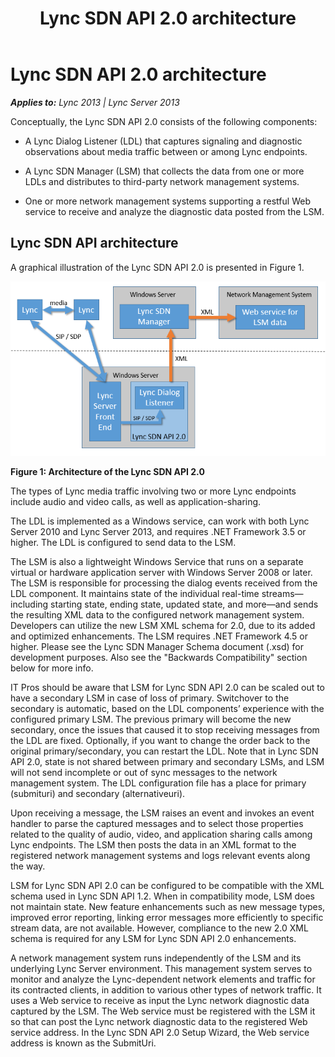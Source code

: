 ﻿---
title: Lync SDN API 2.0 architecture
TOCTitle: Lync SDN API 2.0 architecture
ms:assetid: 60424a91-49db-4aed-9570-07eb94a4b5f7
ms:mtpsurl: https://msdn.microsoft.com/en-us/library/Dn439293(v=office.15)
ms:contentKeyID: 57261029
ms.date: 07/24/2014
mtps_version: v=office.15
---

# Lync SDN API 2.0 architecture


_**Applies to:** Lync 2013 | Lync Server 2013_

Conceptually, the Lync SDN API 2.0 consists of the following components:

  - A Lync Dialog Listener (LDL) that captures signaling and diagnostic observations about media traffic between or among Lync endpoints.

  - A Lync SDN Manager (LSM) that collects the data from one or more LDLs and distributes to third-party network management systems.

  - One or more network management systems supporting a restful Web service to receive and analyze the diagnostic data posted from the LSM.

## Lync SDN API architecture

A graphical illustration of the Lync SDN API 2.0 is presented in Figure 1.

![Architecture of Lync SDN API](images/Dn439293.architecture_lync_sdn_api(Office.15).png "Architecture of Lync SDN API")

**Figure 1: Architecture of the Lync SDN API 2.0**

The types of Lync media traffic involving two or more Lync endpoints include audio and video calls, as well as application-sharing.

The LDL is implemented as a Windows service, can work with both Lync Server 2010 and Lync Server 2013, and requires .NET Framework 3.5 or higher. The LDL is configured to send data to the LSM.

The LSM is also a lightweight Windows Service that runs on a separate virtual or hardware application server with Windows Server 2008 or later. The LSM is responsible for processing the dialog events received from the LDL component. It maintains state of the individual real-time streams—including starting state, ending state, updated state, and more—and sends the resulting XML data to the configured network management system. Developers can utilize the new LSM XML schema for 2.0, due to its added and optimized enhancements. The LSM requires .NET Framework 4.5 or higher. Please see the Lync SDN Manager Schema document (.xsd) for development purposes. Also see the "Backwards Compatibility" section below for more info.

IT Pros should be aware that LSM for Lync SDN API 2.0 can be scaled out to have a secondary LSM in case of loss of primary. Switchover to the secondary is automatic, based on the LDL components’ experience with the configured primary LSM. The previous primary will become the new secondary, once the issues that caused it to stop receiving messages from the LDL are fixed. Optionally, if you want to change the order back to the original primary/secondary, you can restart the LDL. Note that in Lync SDN API 2.0, state is not shared between primary and secondary LSMs, and LSM will not send incomplete or out of sync messages to the network management system. The LDL configuration file has a place for primary (submituri) and secondary (alternativeuri).

Upon receiving a message, the LSM raises an event and invokes an event handler to parse the captured messages and to select those properties related to the quality of audio, video, and application sharing calls among Lync endpoints. The LSM then posts the data in an XML format to the registered network management systems and logs relevant events along the way.

LSM for Lync SDN API 2.0 can be configured to be compatible with the XML schema used in Lync SDN API 1.2. When in compatibility mode, LSM does not maintain state. New feature enhancements such as new message types, improved error reporting, linking error messages more efficiently to specific stream data, are not available. However, compliance to the new 2.0 XML schema is required for any LSM for Lync SDN API 2.0 enhancements.

A network management system runs independently of the LSM and its underlying Lync Server environment. This management system serves to monitor and analyze the Lync-dependent network elements and traffic for its contracted clients, in addition to various other types of network traffic. It uses a Web service to receive as input the Lync network diagnostic data captured by the LSM. The Web service must be registered with the LSM it so that can post the Lync network diagnostic data to the registered Web service address. In the Lync SDN API 2.0 Setup Wizard, the Web service address is known as the SubmitUri.

